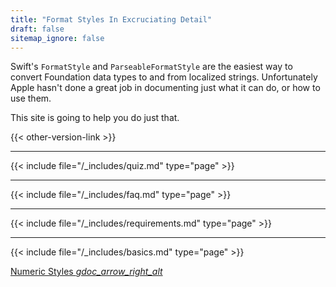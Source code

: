```yaml
---
title: "Format Styles In Excruciating Detail"
draft: false
sitemap_ignore: false
---
```


Swift's `FormatStyle` and `ParseableFormatStyle` are the easiest way to convert Foundation data types to and from localized strings. Unfortunately Apple hasn't done a great job in documenting just what it can do, or how to use them.

This site is going to help you do just that.

{{< other-version-link >}}

<!--more--> 

---

{{< include file="/_includes/quiz.md" type="page" >}}

---

{{< include file="/_includes/faq.md" type="page" >}}

---

{{< include file="/_includes/requirements.md" type="page" >}}

---

{{< include file="/_includes/basics.md" type="page" >}}

<div class="gdoc-page__footer flex flex-wrap justify-between">
  <span class="gdoc-page__nav"></span>
  <span class="gdoc-page__nav">
    <a class="gdoc-page__nav--next flex align-center" href="/numeric-styles/" title="Numeric Styles">
      Numeric Styles
      <i class="gdoc-icon">gdoc_arrow_right_alt</i>
    </a>
  </span>
</div>